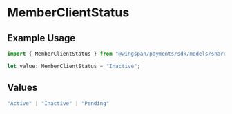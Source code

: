 # MemberClientStatus

## Example Usage

```typescript
import { MemberClientStatus } from "@wingspan/payments/sdk/models/shared";

let value: MemberClientStatus = "Inactive";
```

## Values

```typescript
"Active" | "Inactive" | "Pending"
```